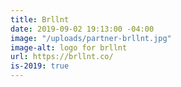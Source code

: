 ```yaml
---
title: Brllnt
date: 2019-09-02 19:13:00 -04:00
image: "/uploads/partner-brllnt.jpg"
image-alt: logo for brllnt
url: https://brllnt.co/
is-2019: true
---
```


